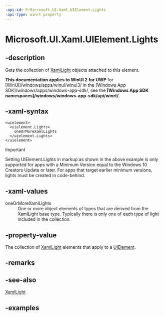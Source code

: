 ```yaml
---
-api-id: P:Microsoft.UI.Xaml.UIElement.Lights
-api-type: winrt property
---
```


<!-- Property syntax.
public IVector<XamlLight> Lights { get; }
-->

# Microsoft.UI.Xaml.UIElement.Lights

## -description
Gets the collection of [XamlLight](../microsoft.ui.xaml.media/xamllight.md) objects attached to this element.

**This documentation applies to WinUI 2 for UWP** for [WinUI]/windows/apps/winui/winui3/ in the [Windows App SDK]/windows/apps/windows-app-sdk/, see the **[Windows App SDK namespaces]/windows/windows-app-sdk/api/winrt/**.

## -xaml-syntax
```xaml
<uielement>
  <uielement.Lights>
    oneOrMoreXamlLights
  </uielement.Lights>
</uielement>
```

> [!Important]
> Setting UIElement.Lights in markup as shown in the above example is only supported for apps with a Minimum Version equal to the Windows 10 Creators Update or later. For apps that target earlier minimum versions, lights must be created in code-behind.

## -xaml-values
<dl><dt>oneOrMoreXamlLights</dt><dd>One or more object elements of types that are derived from the XamlLight base type. Typically there is only one of each type of light included in the collection.</dd>
</dl>

## -property-value
The collection of [XamlLight](../microsoft.ui.xaml.media/xamllight.md) elements that apply to a [UIElement](uielement.md).

## -remarks

## -see-also
[XamlLight](../microsoft.ui.xaml.media/xamllight.md)

## -examples

